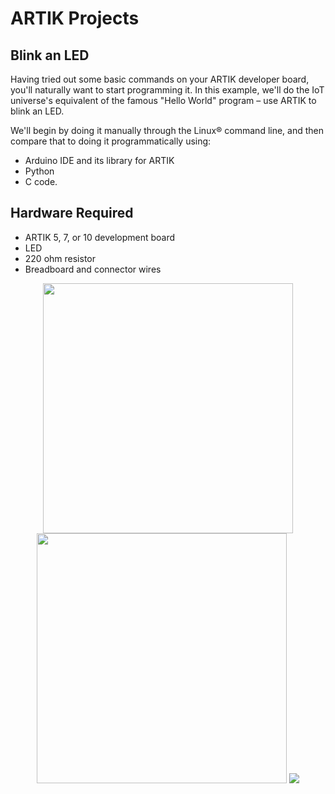 # ARTIK Projects

## Blink an LED

Having tried out some basic commands on your ARTIK developer board, you'll naturally want to start programming it. In this example, we'll do the IoT universe's equivalent of the famous "Hello World" program – use ARTIK to blink an LED.

We'll begin by doing it manually through the Linux® command line, and then compare that to doing it programmatically using:

- Arduino IDE and its library for ARTIK
- Python
- C code.

## Hardware Required
- ARTIK 5, 7, or 10 development board
- LED
- 220 ohm resistor
- Breadboard and connector wires

<p align="center">
<img src="https://user-images.githubusercontent.com/34092568/50631555-14c5ff80-0f88-11e9-9410-defeb29ec2f9.png" weight="400" height = "400">
<img src="https://user-images.githubusercontent.com/34092568/50631673-8e5ded80-0f88-11e9-8806-9ba4e29a777d.png"weight="400" height = "400">
<img src="https://user-images.githubusercontent.com/34092568/50631742-d5e47980-0f88-11e9-83cd-9ee29f8b2c32.png">
</p>
